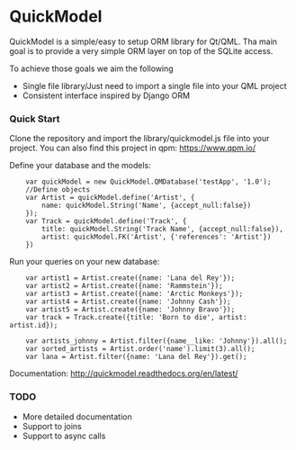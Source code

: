 # QuickModel

QuickModel is a simple/easy to setup ORM library for Qt/QML.
Tha main goal is to provide a very simple ORM layer on top of the SQLite access.

To achieve those goals we aim the following

  - Single file library/Just need to import a single file into your QML project
  - Consistent interface inspired by Django ORM

### Quick Start
Clone the repository and import the library/quickmodel.js file into your project.
You can also find this project in qpm: https://www.qpm.io/

Define your database and the models:

        var quickModel = new QuickModel.QMDatabase('testApp', '1.0');
        //Define objects
        var Artist = quickModel.define('Artist', {
            name: quickModel.String('Name', {accept_null:false})
        });
        var Track = quickModel.define('Track', {
            title: quickModel.String('Track Name', {accept_null:false}),
            artist: quickModel.FK('Artist', {'references': 'Artist'})
        })

Run your queries on your new database:

        var artist1 = Artist.create({name: 'Lana del Rey'});
        var artist2 = Artist.create({name: 'Rammstein'});
        var artist3 = Artist.create({name: 'Arctic Monkeys'});
        var artist4 = Artist.create({name: 'Johnny Cash'});
        var artist5 = Artist.create({name: 'Johnny Bravo'});
        var track = Track.create({title: 'Born to die', artist: artist.id});
        
        var artists_johnny = Artist.filter({name__like: 'Johnny'}).all();
        var sorted_artists = Artist.order('name').limit(3).all();
        var lana = Artist.filter({name: 'Lana del Rey'}).get();

Documentation: http://quickmodel.readthedocs.org/en/latest/

### TODO
  - More detailed documentation
  - Support to joins
  - Support to async calls

